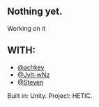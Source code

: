 ## Nothing yet.

Working on it

## WITH: 

- [@achkey]( https://github.com/Achkey )
- [@Jylt-wNz]( https://github.com/Jylt-wNz )
- [@Steven]( https://github.com/Yvelchrome )

Built in: Unity.
Project: HETIC.
